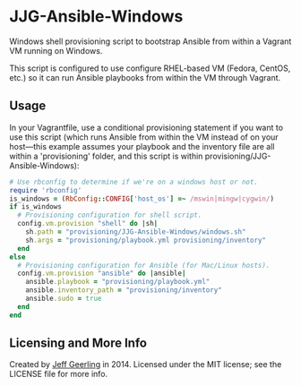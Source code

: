 # JJG-Ansible-Windows

Windows shell provisioning script to bootstrap Ansible from within a Vagrant VM running on Windows.

This script is configured to use configure RHEL-based VM (Fedora, CentOS, etc.) so it can run Ansible playbooks from within the VM through Vagrant.

## Usage

In your Vagrantfile, use a conditional provisioning statement if you want to use this script (which runs Ansible from within the VM instead of on your host—this example assumes your playbook and the inventory file are all within a 'provisioning' folder, and this script is within provisioning/JJG-Ansible-Windows):

```ruby
# Use rbconfig to determine if we're on a windows host or not.
require 'rbconfig'
is_windows = (RbConfig::CONFIG['host_os'] =~ /mswin|mingw|cygwin/)
if is_windows
  # Provisioning configuration for shell script.
  config.vm.provision "shell" do |sh|
    sh.path = "provisioning/JJG-Ansible-Windows/windows.sh"
    sh.args = "provisioning/playbook.yml provisioning/inventory"
  end
else
  # Provisioning configuration for Ansible (for Mac/Linux hosts).
  config.vm.provision "ansible" do |ansible|
    ansible.playbook = "provisioning/playbook.yml"
    ansible.inventory_path = "provisioning/inventory"
    ansible.sudo = true
  end
end
```

## Licensing and More Info

Created by [Jeff Geerling](http://jeffgeerling.com/) in 2014. Licensed under the MIT license; see the LICENSE file for more info.
